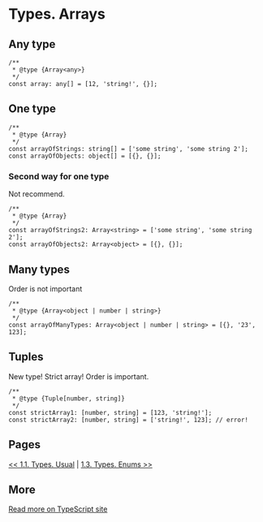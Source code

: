 # Types. Arrays

## Any type

```TS
/**
 * @type {Array<any>}
 */
const array: any[] = [12, 'string!', {}];
```

## One type

```TS
/**
 * @type {Array}
 */
const arrayOfStrings: string[] = ['some string', 'some string 2'];
const arrayOfObjects: object[] = [{}, {}];
```

### Second way for one type

Not recommend.

```TS
/**
 * @type {Array}
 */
const arrayOfStrings2: Array<string> = ['some string', 'some string 2'];
const arrayOfObjects2: Array<object> = [{}, {}];
```

## Many types

Order is not important

```TS
/**
 * @type {Array<object | number | string>}
 */
const arrayOfManyTypes: Array<object | number | string> = [{}, '23', 123];
```

## Tuples

New type! Strict array! Order is important.

```TS
/**
 * @type {Tuple[number, string]}
 */
const strictArray1: [number, string] = [123, 'string!'];
const strictArray2: [number, string] = ['string!', 123]; // error!
```

## Pages

[<< 1.1. Types. Usual](https://github.com/BrooonS/TypeScript-presentation/blob/master/presentation/1.1.%20Types.%20Usual.md)
 | 
[1.3. Types. Enums >>](https://github.com/BrooonS/TypeScript-presentation/blob/master/presentation/1.3.%20Types.%20Enums.md)

## More

[Read more on TypeScript site](https://www.typescriptlang.org/docs/handbook/basic-types.html)